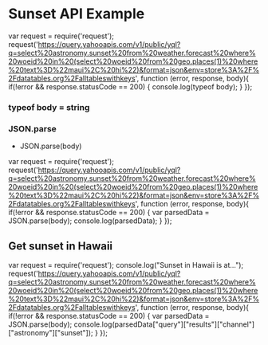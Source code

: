  # Sunset API Example
 var request = require('request');
request('https://query.yahooapis.com/v1/public/yql?q=select%20astronomy.sunset%20from%20weather.forecast%20where%20woeid%20in%20(select%20woeid%20from%20geo.places(1)%20where%20text%3D%22maui%2C%20hi%22)&format=json&env=store%3A%2F%2Fdatatables.org%2Falltableswithkeys', function (error, response, body){
    if(!error && response.statusCode == 200) {
        console.log(typeof body);
    }
});

### typeof body = string

### JSON.parse
* JSON.parse(body)

var request = require('request');
request('https://query.yahooapis.com/v1/public/yql?q=select%20astronomy.sunset%20from%20weather.forecast%20where%20woeid%20in%20(select%20woeid%20from%20geo.places(1)%20where%20text%3D%22maui%2C%20hi%22)&format=json&env=store%3A%2F%2Fdatatables.org%2Falltableswithkeys', function (error, response, body){
    if(!error && response.statusCode == 200) {
        var parsedData = JSON.parse(body);
        console.log(parsedData);
    }
});

## Get sunset in Hawaii

var request = require('request');
console.log("Sunset in Hawaii is at...");
request('https://query.yahooapis.com/v1/public/yql?q=select%20astronomy.sunset%20from%20weather.forecast%20where%20woeid%20in%20(select%20woeid%20from%20geo.places(1)%20where%20text%3D%22maui%2C%20hi%22)&format=json&env=store%3A%2F%2Fdatatables.org%2Falltableswithkeys', function (error, response, body){
    if(!error && response.statusCode == 200) {
        var parsedData = JSON.parse(body);
        console.log(parsedData["query"]["results"]["channel"]["astronomy"]["sunset"]);
    }
});
